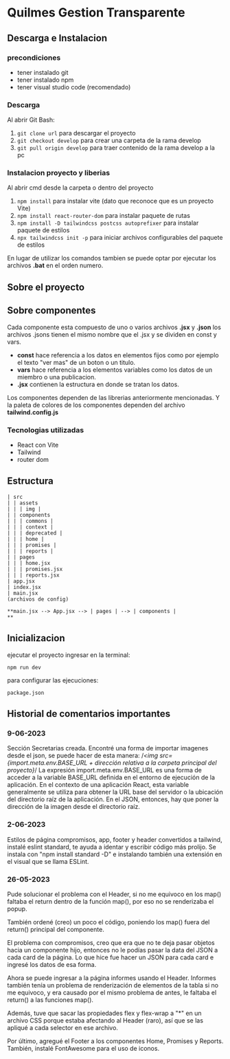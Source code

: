 # Quilmes Gestion Transparente

## Descarga e Instalacion 

### precondiciones
- tener instalado git
- tener instalado npm
- tener visual studio code (recomendado)
  
### Descarga 
Al abrir Git Bash:
1. ``` git clone url ``` para descargar el proyecto
2. ``` git checkout develop ``` para crear una carpeta de la rama develop
3. ``` git pull origin develop ``` para traer contenido de la rama develop a la pc

### Instalacion proyecto y liberias
Al abrir cmd desde la carpeta o dentro del proyecto
1. ``` npm install ``` para instalar vite (dato que reconoce que es un proyecto Vite)
2. ``` npm install react-router-dom ``` para instalar paquete de rutas
3. ``` npm install -D tailwindcss postcss autoprefixer ``` para instalar paquete de estilos
4. ``` npx tailwindcss init -p ``` para iniciar archivos configurables del paquete de estilos

En lugar de utilizar los comandos tambien se puede optar por ejecutar los archivos **.bat** en el orden numero.

## Sobre el proyecto

## Sobre componentes

Cada componente esta compuesto de uno o varios archivos **.jsx** y **.json** los archivos .jsons tienen el mismo nombre que el .jsx y se dividen en const y vars. 
- **const** hace referencia a los datos en elementos fijos como por ejemplo el texto "ver mas" de un boton o un titulo. 
- **vars** hace referencia a los elementos variables como los datos de un miembro o una publicacion. 
- **.jsx** contienen la estructura en donde se tratan los datos.

Los componentes dependen de las librerias anteriormente mencionadas. Y la paleta de colores de los componentes dependen del archivo **tailwind.config.js**

### Tecnologias utilizadas
- React con Vite
- Tailwind
- router dom

## Estructura
```
| src
| | assets
| | | img |
| | components
| | | commons |
| | | context |
| | | deprecated |
| | | home |
| | | promises |
| | | reports |
| | pages
| | | home.jsx
| | | promises.jsx
| | | reports.jsx
| app.jsx
| index.jsx
| main.jsx
(archivos de config)

**main.jsx --> App.jsx --> | pages | --> | components |
**
```

## Inicializacion

ejecutar el proyecto ingresar en la terminal: 
```
npm run dev
```

para configurar las ejecuciones:
```
package.json
```

## Historial de comentarios importantes

 ### 9-06-2023

Sección Secretarias creada.
Encontré una forma de importar imagenes desde el json, se puede hacer de esta manera: 
/*<img src={import.meta.env.BASE_URL + dirección relativa a la carpeta principal del proyecto}*/
La expresión import.meta.env.BASE_URL es una forma de acceder a la variable BASE_URL definida en el entorno de ejecución de la aplicación. En el contexto de una aplicación React, esta variable generalmente se utiliza para obtener la URL base del servidor o la ubicación del directorio raíz de la aplicación.
En el JSON, entonces, hay que poner la dirección de la imagen desde el directorio raíz.

### 2-06-2023

Estilos de página compromisos, app, footer y header convertidos a tailwind, instalé eslint standard, te ayuda a identar y escribir código más prolijo. Se instala con "npm install standard -D" e instalando también una extensión en el visual que se llama ESLint.

### 26-05-2023

Pude solucionar el problema con el Header, si no me equivoco en los map() faltaba el return dentro de la función
map(), por eso no se renderizaba el popup.

También ordené (creo) un poco el código, poniendo los map() fuera del return() principal del componente.

El problema con compromisos, creo que era que no te deja pasar objetos hacia un componente hijo, entonces no le podías pasar la data del JSON a cada card de la página. Lo que hice fue hacer un JSON para cada card e ingresé los datos de esa forma.

Ahora se puede ingresar a la página informes usando el Header. Informes también tenía un problema de renderización de elementos de la tabla si no me equivoco, y era causado por el mismo problema de antes, le faltaba el return() a las funciones map().

Además, tuve que sacar las propiedades flex y flex-wrap a "*" en un archivo CSS porque estaba afectando al Header (raro), así que se las apliqué a cada selector en ese archivo.

Por último, agregué el Footer a los componentes Home, Promises y Reports. También, instalé FontAwesome para el uso de iconos. 
